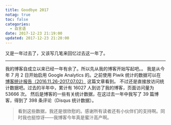 ```yaml
---
title: Goodbye 2017
notag: true
toc: false
categories:
  - 自言语
date: 2017-12-23 21:19:00
updated: 2017-12-23 21:20:00
---
```


又是一年过去了，又该写几笔来回忆过去这一年了。

<!-- more -->

-----

我的博客自成立以来已经一年有余了。所以先从我的博客开始写起吧。。
我是从今年 7 月 2 日开始启用 Google Analytics 的。之前使用 Piwik 统计的数据可以在 [博客统计报告（2016.11.26-2017.07.02）](https://blog.nfz.moe/archives/2016-blog-analytics.html) 这篇文章看到。
不过还是直接放访问统计数据吧。过去的半年中，累计有 16027 人到访了我的博客，页面访问量为 53666 次。
然后是博客的一些有关统计数据，在这过去一年中我写了 39 篇博客，得到了 398 条评论（Disqus 统计数据）。

> 看到这些数据，我还是很欣慰的。感谢所有读者还有小伙伴们的支持啊。同时我也挺惊讶——我博客今年真是蜜汁高产啊。


